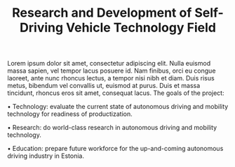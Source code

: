 ﻿---
layout: project
title: Research and Development of Self-Driving Vehicle Technology Field
twitter: https://twitter.com
category: projects
instagram: https://twitter.com
webURL: https://youtube.com
---

Lorem ipsum dolor sit amet, consectetur adipiscing elit. Nulla euismod massa sapien, vel tempor lacus posuere id. Nam finibus, orci eu congue laoreet, ante nunc rhoncus lectus, a tempor nisi nibh et diam. Duis risus metus, bibendum vel convallis ut, euismod at purus. Duis et massa tincidunt, rhoncus eros sit amet, consequat lacus.
The goals of the project:

• Technology: evaluate the current state of autonomous driving and mobility technology for readiness of productization.

• Research: do world-class research in autonomous driving and mobility technology.

• Education: prepare future workforce for the up-and-coming autonomous driving industry in Estonia.